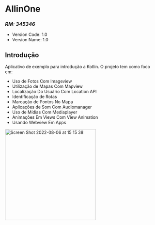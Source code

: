 # AllinOne
### _RM: 345346_

- Version Code: 1.0
- Version Name: 1.0

## Introdução

Aplicativo de exemplo para introdução a Kotlin.
O projeto tem como foco em:
* Uso de Fotos Com Imageview
* Utilização de Mapas Com Mapview
* Localização Do Usuário Com Location API
* Identificação de Rotas
* Marcação de Pontos No Mapa
* Aplicações de Som Com Audiomanager
* Uso de Mídias Com Mediaplayer
* Animações Em Views Com View Animation
* Usando Webview Em Apps


<img width="300" alt="Screen Shot 2022-08-06 at 15 15 38" src="https://user-images.githubusercontent.com/45433850/184459644-2a0cb3e9-edd5-45f8-857d-a826558adfda.png">
